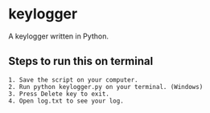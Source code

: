 # keylogger
A keylogger written in Python.

## Steps to run this on terminal
```
1. Save the script on your computer.
2. Run python keylogger.py on your terminal. (Windows)
3. Press Delete key to exit.
4. Open log.txt to see your log.
```
